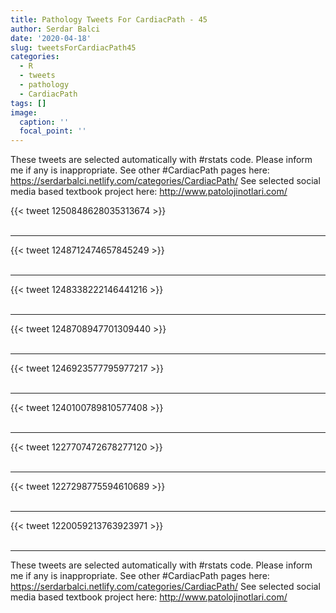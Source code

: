 ```yaml
---
title: Pathology Tweets For CardiacPath - 45
author: Serdar Balci
date: '2020-04-18'
slug: tweetsForCardiacPath45
categories:
  - R
  - tweets
  - pathology
  - CardiacPath
tags: []
image:
  caption: ''
  focal_point: ''
---
```



These tweets are selected automatically with #rstats code. Please inform me if any is inappropriate.
See other #CardiacPath pages here: https://serdarbalci.netlify.com/categories/CardiacPath/ 
See selected social media based textbook project here: http://www.patolojinotlari.com/

{{< tweet 1250848628035313674 >}}
<br>
<br>
<hr>
{{< tweet 1248712474657845249 >}}
<br>
<br>
<hr>
{{< tweet 1248338222146441216 >}}
<br>
<br>
<hr>
{{< tweet 1248708947701309440 >}}
<br>
<br>
<hr>
{{< tweet 1246923577795977217 >}}
<br>
<br>
<hr>
{{< tweet 1240100789810577408 >}}
<br>
<br>
<hr>
{{< tweet 1227707472678277120 >}}
<br>
<br>
<hr>
{{< tweet 1227298775594610689 >}}
<br>
<br>
<hr>
{{< tweet 1220059213763923971 >}}
<br>
<br>
<hr>


These tweets are selected automatically with #rstats code. Please inform me if any is inappropriate.
See other #CardiacPath pages here: https://serdarbalci.netlify.com/categories/CardiacPath/ 
See selected social media based textbook project here: http://www.patolojinotlari.com/
